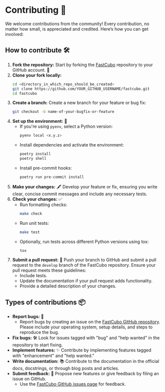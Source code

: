 # **Contributing** 🤝

We welcome contributions from the community! Every contribution, no matter how small, is appreciated and credited. Here’s how you can get involved:

## **How to contribute** 🛠️

1. **Fork the repository:** Start by forking the [FastCubo](https://github.com/IPL-UV/fastcubo) repository to your GitHub account. 🍴
2. **Clone your fork locally:**
    ```bash
    cd <directory_in_which_repo_should_be_created>
    git clone https://github.com/YOUR_GITHUB_USERNAME/fastcubo.git
    cd fastcubo
    ```
3. **Create a branch:** Create a new branch for your feature or bug fix:
    ```bash
    git checkout -b name-of-your-bugfix-or-feature
    ```
4. **Set up the environment:** 🌱
   - If you're using `pyenv`, select a Python version:
     ```bash
     pyenv local <x.y.z>
     ```
   - Install dependencies and activate the environment:
     ```bash
     poetry install
     poetry shell
     ```
   - Install pre-commit hooks:
     ```bash
     poetry run pre-commit install
     ```
5. **Make your changes:** 🖋️ Develop your feature or fix, ensuring you write clear, concise commit messages and include any necessary tests.
6. **Check your changes:** ✅
   - Run formatting checks:
     ```bash
     make check
     ```
   - Run unit tests:
     ```bash
     make test
     ```
   - Optionally, run tests across different Python versions using tox:
     ```bash
     tox
     ```
7. **Submit a pull request:** 🚀 Push your branch to GitHub and submit a pull request to the `develop` branch of the FastCubo repository. Ensure your pull request meets these guidelines:
   - Include tests.
   - Update the documentation if your pull request adds functionality.
   - Provide a detailed description of your changes.

## **Types of contributions** 📦

- **Report bugs:** 🐛
  - Report bugs by creating an issue on the [FastCubo GitHub repository](https://github.com/IPL-UV/fastcubo/issues). Please include your operating system, setup details, and steps to reproduce the bug.
- **Fix bugs:** 🛠️ Look for issues tagged with "bug" and "help wanted" in the repository to start fixing.
- **Implement features:** ✨ Contribute by implementing features tagged with "enhancement" and "help wanted."
- **Write documentation:** 📚 Contribute to the documentation in the official docs, docstrings, or through blog posts and articles.
- **Submit feedback:** 💬 Propose new features or give feedback by filing an issue on GitHub. 
  - Use the [FastCubo GitHub issues page](https://github.com/IPL-UV/fastcubo/issues) for feedback.